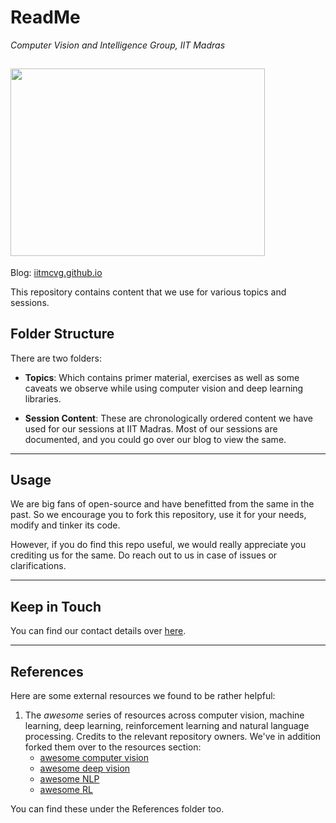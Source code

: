 # ReadMe

*Computer Vision and Intelligence Group, IIT Madras*

<img src=/avatar.png width=407 height=300></img>
---
Blog:  [iitmcvg.github.io](http://iitmcvg.github.io/)

This repository contains content that we use for various topics and sessions.

## Folder Structure

There are two folders:

* **Topics**: Which contains primer material, exercises as well as some caveats we observe while using computer vision and deep learning libraries.

* **Session Content**: These are chronologically ordered content we have used for our sessions at IIT Madras. Most of our sessions are documented, and you could go over our blog to view the same.
----
## Usage

We are big fans of open-source and have benefitted from the same in the past. So we encourage you to fork this repository, use it for your needs, modify and tinker its code.

However, if you do find this repo useful, we would really appreciate you crediting us for the same. Do reach out to us in case of issues or clarifications.

---
## Keep in Touch

You can find our contact details over [here](http://iitmcvg.github.io/).

----
## References

Here are some external resources we found to be rather helpful:

1. The _awesome_ series of resources across computer vision, machine learning, deep learning, reinforcement learning and natural language processing. Credits to the relevant repository owners. We've in addition forked them over to the resources section:
    * [awesome computer vision](https://github.com/jbhuang0604/awesome-computer-vision)
    * [awesome deep vision](https://github.com/kjw0612/awesome-deep-vision)
    * [awesome NLP](https://github.com/keon/awesome-nlp)
    * [awesome RL](https://github.com/aikorea/awesome-rl)

You can find these under the References folder too.
